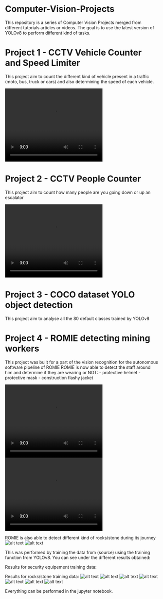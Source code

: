 # Computer-Vision-Projects
This repository is a series of Computer Vision Projects merged from different tutorials articles or videos.
The goal is to use the latest version of YOLOv8 to perform different kind of tasks.

# Project 1 - CCTV Vehicle Counter and Speed Limiter
This project aim to count the different kind of vehicle present in a traffic (moto, bus, truck or cars) and also determining the speed of each vehicle.

<video width="320" height="240" controls>
  <source src="https://drive.google.com/file/d/1KocxibqCY4l5EoyjPzNW_IFM3CRlyFtF/preview" type="video/mp4">
</video>

# Project 2 - CCTV People Counter
This project aim to count how many people are you going down or up an escalator

<video width="320" height="240" controls>
  <source src="https://drive.google.com/file/d/1pfwbHx9cQHtFCLFEldNCgx_DgOWmHmi5/preview" type="video/mp4">
</video>


# Project 3 - COCO dataset YOLO object detection
This project aim to analyse all the 80 default classes trained by YOLOv8

# Project 4 - ROMIE detecting mining workers
This project was built for a part of the vision recognition for the autonomous software pipeline of ROMIE
ROMIE is now able to detect the staff around him and determine if they are wearing or NOT:
	- protective helmet
	- protective mask
	- construction flashy jacket

<video width="320" height="240" controls>
  <source src="https://drive.google.com/file/d/1V6-ptFzNiT7m-vEdwkbZXPUcNAnDH7-m/preview" type="video/mp4">
</video>

<video width="320" height="240" controls>
  <source src="https://drive.google.com/file/d/1PvjI-w624_cldSH81tunnEq3OxbwJSHu/preview" type="video/mp4">
</video>


ROMIE is also able to detect different kind of rocks/stone during its journey
![alt text](https://drive.google.com/uc?export=view&id=1ELVQb4q7AXR96gIBUR2LPuyFy0JgXjEQ)
![alt text](https://drive.google.com/uc?export=view&id=1fgXkiNbcWpEqdqHWaJaCWLjnsp_-he1h)


This was performed by training the data from (source) using the training function from YOLOv8. You can see under the different results obtained:

Results for security equipement training data:


Results for rocks/stone training data:
![alt text](https://drive.google.com/uc?export=view&id=1BTbNqBstNi5ntPXQ8fifuriDoKChDfBF)
![alt text](https://drive.google.com/uc?export=view&id=1I-nvnexMCRAyOWUNdKh0EAV5sBnvJdaG)
![alt text](https://drive.google.com/uc?export=view&id=1OK7OcR_oH9xsvfC8s8bf4cFiLrtkH2Wt)
![alt text](https://drive.google.com/uc?export=view&id=16Z56cAtGPFje-lvCDEo2CD1_V0p0U2Nq)
![alt text](https://drive.google.com/uc?export=view&id=1Jtcm_Ciwx3tKoOBe4fPjuZdaDLy-XOzy)
![alt text](https://drive.google.com/uc?export=view&id=14EMzrgbfsN_ZwaX7yh9IH58lr1mELD34)
![alt text](https://drive.google.com/uc?export=view&id=11pdqUv7N1ZA89eXHBA0-BmXwX_ty2LXR)

Everything can be performed in the jupyter notebook.
	
